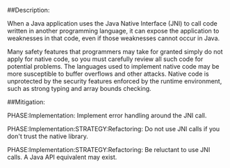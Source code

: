 ##Description:

When a Java application uses the Java Native Interface (JNI) to call code written in another programming language, it can expose the application to weaknesses in that code, even if those weaknesses cannot occur in Java.

Many safety features that programmers may take for granted simply do not apply for native code, so you must carefully review all such code for potential problems. The languages used to implement native code may be more susceptible to buffer overflows and other attacks. Native code is unprotected by the security features enforced by the runtime environment, such as strong typing and array bounds checking.

##Mitigation:


PHASE:Implementation:
Implement error handling around the JNI call.

PHASE:Implementation:STRATEGY:Refactoring:
Do not use JNI calls if you don't trust the native library.

PHASE:Implementation:STRATEGY:Refactoring:
Be reluctant to use JNI calls. A Java API equivalent may exist.

